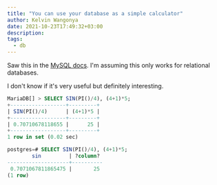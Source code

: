 ```yaml
---
title: "You can use your database as a simple calculator"
author: Kelvin Wangonya
date: 2021-10-23T17:49:32+03:00
description:
tags:
  - db
---
```


Saw this in the [MySQL docs](https://dev.mysql.com/doc/refman/8.0/en/entering-queries.html). I'm assuming this only works for relational databases.

I don't know if it's very useful but definitely interesting.

```sql
MariaDB[] > SELECT SIN(PI()/4), (4+1)*5;
+------------------+---------+
| SIN(PI()/4)      | (4+1)*5 |
+------------------+---------+
| 0.70710678118655 |      25 |
+------------------+---------+
1 row in set (0.02 sec)
```

```sql
postgres=# SELECT SIN(PI()/4), (4+1)*5;
        sin         | ?column?
--------------------+----------
 0.7071067811865475 |       25
(1 row)
```